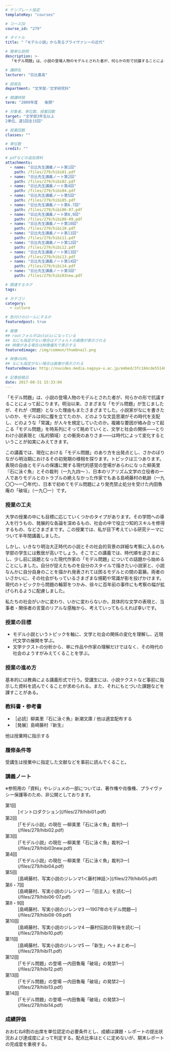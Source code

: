 ```yaml
---
# テンプレート指定
templateKey: "courses"

# コースID
course_id: "279"

# タイトル
title: "「モデル小説」から見るプライヴァシーの近代"

# 簡単な説明
description: >-
  「モデル問題」は、小説の登場人物のモデルとされた者が、何らかの形で抗議することによって起こります。明治以来、さまざまな「モデル問題」が生じましたが、それが〈問題〉となった理由もまたさまざまでした。小説...

# 講師名
lecturer: "日比嘉高"

# 部局名
department: "文学部／文学研究科"

# 開講時限
term: "2009年度	後期"

# 対象者、単位数、授業回数
target: "文学部3年生以上
2単位、週1回全15回"

# 授業回数
classes: ""

# 単位数
credit: ""

# pdfなどの追加資料
attachments: 
  - name: "日比先生講義ノート第1回" 
    path: /files/279/hibi01.pdf
  - name: "日比先生講義ノート第2回" 
    path: /files/279/hibi02.pdf
  - name: "日比先生講義ノート第4回" 
    path: /files/279/hibi04.pdf
  - name: "日比先生講義ノート第5回" 
    path: /files/279/hibi05.pdf
  - name: "日比先生講義ノート第6.7回" 
    path: /files/279/hibi06-07.pdf
  - name: "日比先生講義ノート第8,9回" 
    path: /files/279/hibi08-09.pdf
  - name: "日比先生講義ノート第10回" 
    path: /files/279/hibi10.pdf
  - name: "日比先生講義ノート第11回" 
    path: /files/279/hibi11.pdf
  - name: "日比先生講義ノート第12回" 
    path: /files/279/hibi12.pdf
  - name: "日比先生講義ノート第13回" 
    path: /files/279/hibi13.pdf
  - name: "日比先生講義ノート第14回" 
    path: /files/279/hibi14.pdf
  - name: "日比先生講義ノート第3回" 
    path: /files/279/hibi03new.pdf

# 関連するタグ
tags:

# カテゴリ
category:
  - culture

# 色付けのロールにするか
featuredpost: true

# 画像
## rootフォルダはstaticになっている
## なにも指定がない場合はデフォルトの画像が表示される
## 映像がある場合は映像優先で表示する
featuredimage: /img/common/thumbnail.png

# 映像のURL
## なにも指定がない場合は画像が表示される
featuredmovie: http://nuvideo.media.nagoya-u.ac.jp/embed/3fc184cde55140cae6efd82f3e6c76704afbbdeb

# 記事投稿日
date: 2017-08-31 15:33:04
---
```


「モデル問題」は、小説の登場人物のモデルとされた者が、何らかの形で抗議することによって起こります。明治以来、さまざまな「モデル問題」が生じましたが、それが〈問題〉となった理由もまたさまざまでした。小説家がなにを書きたいのか、モデルは何に腹を立てたのか、どのような文芸思潮がその時代を支配し、どのような「常識」が人々を規定していたのか。複雑な要因が絡み合って起こる「モデル問題」を時系列にそって眺めていくと、文学と社会の関係——とりわけ小説表現と〈私的領域〉との衝突のありさま——は時代によって変化するということが如実にみえてきます。

この講義では、現在における「モデル問題」のあり方を出発点とし、さかのぼりながら明治期におけるその初発期の様相を探ります。トピックは三つあります。表現の自由とモデルの保護に関する現代的感覚の登場があらわになった柳美里『石に泳ぐ魚』とその裁判（一九九四〜 ）、日本のリアリズム文学の立役者の一人でありモデルとのトラブルの絶えなかった作家でもある島崎藤村の軌跡（一九〇〇〜一〇年代）、日本で初めてモデル問題により発売禁止処分を受けた内田魯庵の「破垣」（一九〇一）です。


### 授業の工夫

大学の授業の中にも目標に応じていくつかのタイプがあります。その学問への導入を行うもの、発展的な各論を深めるもの、社会の中で役立つ知的スキルを修得するもの、などさまざまです。この授業では、私が目下考えている研究テーマについて半年間講義しました。

しかし、いきなり明治大正時代の小説とその社会的背景の詳細な考察に入るのも学部の学生には敷居が高いでしょう。そこでこの講義では、時代順を逆さまにし、少し前に話題となった現代作家の「モデル問題」についての話題から始めることにしました。自分が捉えたものを自分のスタイルで描きたい小説家と、小説なんかに自分自身のことを描かれ発表されては困るモデルとの間の葛藤。両者のいさかいに、その社会がもっているさまざまな規範や常識が影を投げかけます。現代のトピックから問題の輪郭をつかみ、徐々に百年前の事件にも考察の幅が拡げられるように配慮しました。

私たちの社会がいかに変わり、いかに変わらないか。具体的な文学の表現と、当事者・関係者の言葉のリアルな感触から、考えていってもらえれば幸いです。





### 授業の目標

* モデル小説というトピックを軸に、文学と社会の関係の変化を理解し、近現代文学の展開を学ぶ。
* 文学テクストの分析から、単に作品や作家の理解だけではなく、その時代の社会のようすがみえてくることを学ぶ。

### 授業の進め方

基本的には教員による講義形式で行う。受講生には、小説テクストなど事前に指示した資料を読んでくることが求められる。また、それにもとづいた課題などを課すことがある。

### 教科書・参考書

* ［必読］柳美里『石に泳ぐ魚』新潮文庫 / 他は適宜配布する
* ［発展］島崎藤村『新生』

他は授業時に指示する

### 履修条件等

受講生は授業中に指定した文献などを事前に読んでくること。





### 講義ノート

※参照用の「資料」やレジュメの一部については、著作権や肖像権、プライヴァシー保護等のため、非公開としております。

<dl>
<dt>
第1回
</dt>

<dd>
[イントロダクション](/files/279/hibi01.pdf) 
</dd>

<dt>
第2回
</dt>

<dd>
[「モデル小説」の現在 —柳美里「石に泳ぐ魚」裁判1—](/files/279/hibi02.pdf) 
</dd>

<dt>
第3回
</dt>

<dd>
[「モデル小説」の現在 —柳美里「石に泳ぐ魚」裁判2—](/files/279/hibi03new.pdf) 
</dd>

<dt>
第4回
</dt>

<dd>
[「モデル小説」の現在 —柳美里「石に泳ぐ魚」裁判3—](/files/279/hibi04.pdf) 
</dd>

<dt>
第5回
</dt>

<dd>
[島崎藤村、写実小説のジレンマ1＜藤村神話＞](/files/279/hibi05.pdf) 
</dd>

<dt>
第6・7回
</dt>

<dd>
[島崎藤村、写実小説のジレンマ2 —「旧主人」を読む—](/files/279/hibi06-07.pdf) 
</dd>

<dt>
第8・9回
</dt>

<dd>
[島崎藤村、写実小説のジレンマ3 —1907年のモデル問題—](/files/279/hibi08-09.pdf) 
</dd>

<dt>
第10回
</dt>

<dd>
[島崎藤村、写実小説のジレンマ4 —藤村伝説の背後を読む—](/files/279/hibi10.pdf) 
</dd>

<dt>
第11回
</dt>

<dd>
[島崎藤村、写実小説のジレンマ5 —「新生」へ＋まとめ—](/files/279/hibi11.pdf) 
</dd>

<dt>
第12回
</dt>

<dd>
[「モデル問題」の登場 —内田魯庵「破垣」の発禁1—](/files/279/hibi12.pdf) 
</dd>

<dt>
第13回
</dt>

<dd>
[「モデル問題」の登場 —内田魯庵「破垣」の発禁2—](/files/279/hibi13.pdf) 
</dd>

<dt>
第14回
</dt>

<dd>
[「モデル問題」の登場 —内田魯庵「破垣」の発禁3—](/files/279/hibi14.pdf) 
</dd>
</dl>





### 成績評価

おおむね8割の出席を単位認定の必要条件とし、成績は課題・レポートの提出状況および達成度によって判定する。配点比率はとくに定めないが、期末レポートの完成度を重視する。



